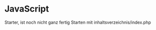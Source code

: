JavaScript
==========

Starter, ist noch nicht ganz fertig
Starten mit inhaltsverzeichnis/index.php
